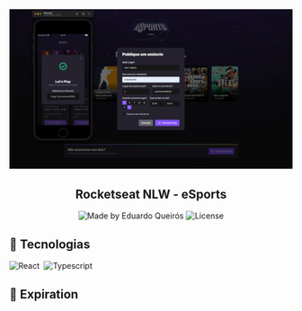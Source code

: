 <div align="center">
    <img max-width="100%" src=".github/captura.png" />
</div>

<h2 align="center">Rocketseat NLW - eSports</h2>

<p align="center">
  <img alt="Made by Eduardo Queirós" src="https://img.shields.io/badge/made%20by-Eduardo%20Queirós-red">
  <img alt="License" src="https://img.shields.io/badge/license-MIT-%2304D361">
</p>

## 🚀 Tecnologias

![React](https://img.shields.io/badge/-React-05122A?style=for-the-badge&color=282a36&logo=react)&nbsp;
![Typescript](https://img.shields.io/badge/-Typescript-05122A?style=for-the-badge&color=282a36&logo=Typescript)&nbsp;

## 👀 Expiration


